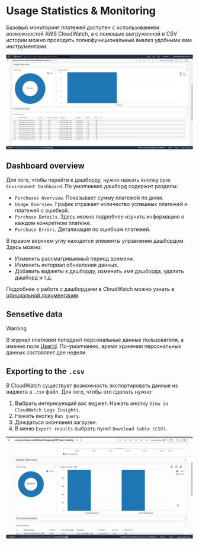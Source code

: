 # Usage Statistics & Monitoring

Базовый мониторинг платежей доступен с использованием возможностей AWS CloudWatch, а с помощью выгруженной в CSV истории можно проводить полнофункциональный анализ удобными вам инструментами.

![!](../assets/dashboard-preview.jpg)

## <a id="dashboard"></a> Dashboard overview

Для того, чтобы перейти к дашборду, нужно нажать кнопку `Open Environment Dashboard`. По умолчанию дашборд содержит разделы:

 * `Purchases Overview`. Показывает сумму платежей по дням. 
 * `Usage Overview`. График отражает количество успешных платежей и платежей с ошибкой.
 * `Purchase Details`. Здесь можно подробнее изучить информацию о каждом конкретном платеже.
 * `Purchase Errors`. Детализация по ошибкам платежей.

 В правом верхнем углу находится элементы управления дашбордом. Здесь можно:

 * Изменить рассматриваемый период времени.
 * Изменить интервал обновления данных.
 * Добавить виджеты к дашборду, изменить имя дашборда, удалить дашборд и т.д.

Подробнее о работе с дашбордами в CloudWatch можно узнать в [официальной документации](https://docs.aws.amazon.com/AmazonCloudWatch/latest/monitoring/CloudWatch_Dashboards.html).

## <a id="sensetive-data"></a> Sensetive data 

<div class="admonition warning">
<p class="admonition-title">Warning</p>
<p>В журнал платежей попадают персональные данные пользователя, а именно поле <a href="/api_reference/CME.CloudPurchase/#F-CME-CloudPurchase-ValidationRequest-UserId">UserId</a>. По-умолчанию, время хранения персональных данных составляет две недели.</p>
</div>

## <a id="data-export"></a> Exporting to the `.csv`

В CloudWatch существует возможность экспортировать данные из виджета в `.csv` файл. Для того, чтобы это сделать нужно:

1. Выбрать интересующий вас виджет. Нажать кнопку `View in CloudWatch Logs Insights`.
2. Нажать кнопку `Run query`.
3. Дождаться окончания загрузки.
4. В меню `Export results` выбрать пункт `Download table (CSV)`.

![!](../assets/export-csv.gif)
